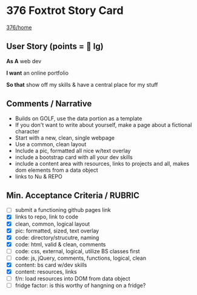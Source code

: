 # 376 Foxtrot Story Card

[376/home](https://gist.github.com/barrycumbie/83326a1ffcab7434abf9392795336d93)

## User Story (points = 👕 lg) 

**As A** web dev

**I want** an online portfolio

**So that** show off my skills & have a central place for my stuff

## Comments / Narrative
- Builds on GOLF, use the data portion as a template
- If you don't want to write about yourself, make a page about a fictional character
- Start with a new, clean, single webpage
- Use a common, clean layout
- Include a pic, formatted all nice w/text overlay
- include a bootstrap card with all your dev skills 
- include a content area with resources, links to projects and all, makes dom elements from a data object
- links to Nu & REPO

## Min. Acceptance Criteria / RUBRIC
- [ ] submit a functioning github pages link
- [x] links to repo, link to code
- [x] clean, common, logical layout
- [x] pic: formatted, sized, text overlay
- [x] code: directory/strucutre, naming
- [x] code: html, valid & clean, comments
- [ ] code: css, external, logical, utilize BS classes first
- [ ] code: js, jQuery, comments, functions, logical, clean
- [x] content: bs card w/dev skills
- [x] content: resources, links
- [ ] f/n: load resources into DOM from data object
- [ ] fridge factor: is this worthy of hangning on a fridge? 

